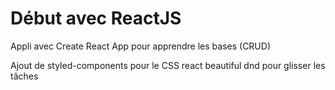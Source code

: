 # Début avec ReactJS

Appli avec Create React App pour apprendre les bases (CRUD)

Ajout de styled-components pour le CSS react beautiful dnd pour glisser les tâches
